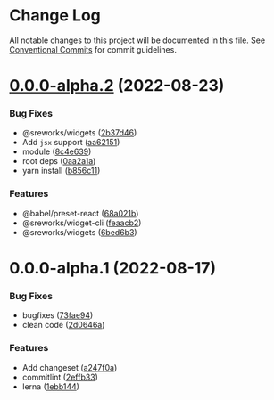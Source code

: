# Change Log

All notable changes to this project will be documented in this file.
See [Conventional Commits](https://conventionalcommits.org) for commit guidelines.

# [0.0.0-alpha.2](https://github.com/see/sreworks-frontend-starter/compare/v0.0.0-alpha.1...v0.0.0-alpha.2) (2022-08-23)


### Bug Fixes

* @sreworks/widgets ([2b37d46](https://github.com/see/sreworks-frontend-starter/commit/2b37d4616803cf3f3083a3974b764ef030cbb854))
* Add `jsx` support ([aa62151](https://github.com/see/sreworks-frontend-starter/commit/aa621517c79ee2fff61f750a9cf109bc2cda0269))
* module ([8c4e639](https://github.com/see/sreworks-frontend-starter/commit/8c4e6392641920e48ac58ccc6482d7130ae50db9))
* root deps ([0aa2a1a](https://github.com/see/sreworks-frontend-starter/commit/0aa2a1ad24308e128ffcd36445e43e246bf9ab89))
* yarn install ([b856c11](https://github.com/see/sreworks-frontend-starter/commit/b856c119f24fec7de2eca9a63afe17e8de7f5e25))


### Features

* @babel/preset-react ([68a021b](https://github.com/see/sreworks-frontend-starter/commit/68a021b0526bd9177b0c45d3169563f431886a61))
* @sreworks/widget-cli ([feaacb2](https://github.com/see/sreworks-frontend-starter/commit/feaacb25d75d2b64865031f1fcbbe08890d8895e))
* @sreworks/widgets ([6bed6b3](https://github.com/see/sreworks-frontend-starter/commit/6bed6b3f92d23abb85c5e66ceabd9647953b524b))





# 0.0.0-alpha.1 (2022-08-17)


### Bug Fixes

* bugfixes ([73fae94](https://github.com/see/sreworks-frontend/commit/73fae941b8bc6d8cecc17a20f7ec0a2e0e282f03))
* clean code ([2d0646a](https://github.com/see/sreworks-frontend/commit/2d0646aa009eec8a0d4f3bee0ef563e9458c004a))


### Features

* Add changeset ([a247f0a](https://github.com/see/sreworks-frontend/commit/a247f0a3489f5ca602fb23125ca2855224b46a5c))
* commitlint ([2effb33](https://github.com/see/sreworks-frontend/commit/2effb3327ec9e4f982568a7cde6b41d7e15b1564))
* lerna ([1ebb144](https://github.com/see/sreworks-frontend/commit/1ebb1447a28373dce996536b9fe65593d4c5def0))
